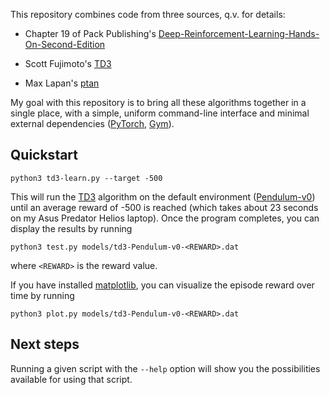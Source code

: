 This repository combines code from three sources, q.v. for details:

* Chapter 19 of Pack Publishing's
[Deep-Reinforcement-Learning-Hands-On-Second-Edition](https://github.com/PacktPublishing/Deep-Reinforcement-Learning-Hands-On-Second-Edition) 

* Scott Fujimoto's [TD3](https://github.com/sfujim/TD3)

* Max Lapan's [ptan](https://github.com/Shmuma/ptan)

My goal with this repository is to bring all these algorithms together in a single place, with a simple, uniform
command-line interface and minimal external dependencies ([PyTorch](https://pytorch.org), [Gym](https://gym.openai.com/)).

## Quickstart

```python3 td3-learn.py --target -500```

This will run the [TD3](https://towardsdatascience.com/td3-learning-to-run-with-ai-40dfc512f93)
algorithm on the default environment
([Pendulum-v0](https://gym.openai.com/envs/Pendulum-v0/)) until an average
reward of  -500 is reached (which takes about 23 seconds on my Asus Predator
Helios laptop).  Once the program completes, you can display the results by
running

```python3 test.py models/td3-Pendulum-v0-<REWARD>.dat```

where ```<REWARD>``` is the reward value.

If you have installed [matplotlib](https://matplotlib.org/), you can visualize the episode reward over time by running

```python3 plot.py models/td3-Pendulum-v0-<REWARD>.dat```


## Next steps

Running a given script with the ```--help``` option will show you the possibilities available for using that script.
